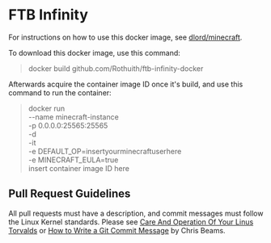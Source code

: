 # FTB Infinity

For instructions on how to use this docker image, see [dlord/minecraft][].

To download this docker image, use this command:

> docker build github.com/Rothuith/ftb-infinity-docker

Afterwards acquire the container image ID once it's build, and use this command to run the container:

> docker run \
    --name minecraft-instance \
    -p 0.0.0.0:25565:25565 \
    -d \
    -it \
    -e DEFAULT_OP=insertyourminecraftuserhere \
    -e MINECRAFT_EULA=true \
    insert container image ID here



## Pull Request Guidelines

All pull requests must have a description, and commit messages must follow
the Linux Kernel standards. Please see [Care And Operation Of Your Linus Torvalds][]
or [How to Write a Git Commit Message][] by Chris Beams.


[Care And Operation Of Your Linus Torvalds]: https://www.kernel.org/doc/Documentation/SubmittingPatches
[How to Write a Git Commit Message]: http://chris.beams.io/posts/git-commit/

[dlord/minecraft]: https://hub.docker.com/r/dlord/minecraft/
